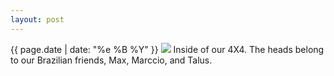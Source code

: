 ```yaml
---
layout: post
---
```


<p>
  <time>{{ page.date | date: "%e %B %Y" }}</time>
  <img src="https://s3.amazonaws.com/life.aaronjgreenberg.com/142.jpg">
  Inside of our 4X4. The heads belong to our Brazilian friends, Max, Marccio, and Talus.
</p>
